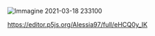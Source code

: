 ![Immagine 2021-03-18 233100](https://user-images.githubusercontent.com/79698172/112369430-77785280-8cdc-11eb-9fa1-d50260ac5468.png)

https://editor.p5js.org/Alessia97/full/eHCQ0y_IK
